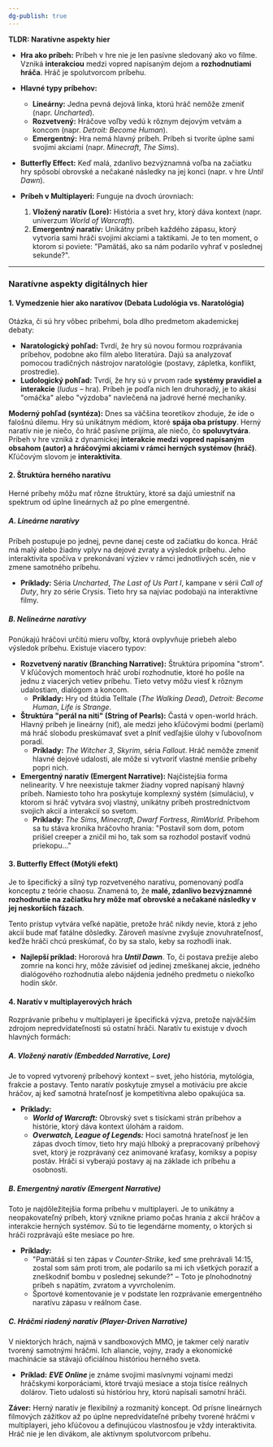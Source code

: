 ```yaml
---
dg-publish: true
---
```

**TLDR: Naratívne aspekty hier**

- **Hra ako príbeh:** Príbeh v hre nie je len pasívne sledovaný ako vo filme. Vzniká **interakciou** medzi vopred napísaným dejom a **rozhodnutiami hráča**. Hráč je spolutvorcom príbehu.
    
- **Hlavné typy príbehov:**
    
    - **Lineárny:** Jedna pevná dejová linka, ktorú hráč nemôže zmeniť (napr. _Uncharted_).
    - **Rozvetvený:** Hráčove voľby vedú k rôznym dejovým vetvám a koncom (napr. _Detroit: Become Human_).
    - **Emergentný:** Hra nemá hlavný príbeh. Príbeh si tvoríte úplne sami svojimi akciami (napr. _Minecraft_, _The Sims_).
- **Butterfly Effect:** Keď malá, zdanlivo bezvýznamná voľba na začiatku hry spôsobí obrovské a nečakané následky na jej konci (napr. v hre _Until Dawn_).
    
- **Príbeh v Multiplayeri:** Funguje na dvoch úrovniach:
    
    1. **Vložený naratív (Lore):** História a svet hry, ktorý dáva kontext (napr. univerzum _World of Warcraft_).
    2. **Emergentný naratív:** Unikátny príbeh každého zápasu, ktorý vytvoria sami hráči svojimi akciami a taktikami. Je to ten moment, o ktorom si poviete: "Pamätáš, ako sa nám podarilo vyhrať v poslednej sekunde?".

---

### **Naratívne aspekty digitálnych hier**

#### **1. Vymedzenie hier ako naratívov (Debata Ludológia vs. Naratológia)**

Otázka, či sú hry vôbec príbehmi, bola dlho predmetom akademickej debaty:

- **Naratologický pohľad:** Tvrdí, že hry sú novou formou rozprávania príbehov, podobne ako film alebo literatúra. Dajú sa analyzovať pomocou tradičných nástrojov naratológie (postavy, zápletka, konflikt, prostredie).
- **Ludologický pohľad:** Tvrdí, že hry sú v prvom rade **systémy pravidiel a interakcie** (_ludus_ – hra). Príbeh je podľa nich len druhoradý, je to akási "omáčka" alebo "výzdoba" navlečená na jadrové herné mechaniky.

**Moderný pohľad (syntéza):** Dnes sa väčšina teoretikov zhoduje, že ide o falošnú dilemu. Hry sú unikátnym médiom, ktoré **spája oba prístupy**. Herný naratív nie je niečo, čo hráč pasívne prijíma, ale niečo, čo **spoluvytvára**. Príbeh v hre vzniká z dynamickej **interakcie medzi vopred napísaným obsahom (autor) a hráčovými akciami v rámci herných systémov (hráč)**. Kľúčovým slovom je **interaktivita**.

#### **2. Štruktúra herného naratívu**

Herné príbehy môžu mať rôzne štruktúry, ktoré sa dajú umiestniť na spektrum od úplne lineárnych až po plne emergentné.

##### A. Lineárne naratívy

Príbeh postupuje po jednej, pevne danej ceste od začiatku do konca. Hráč má malý alebo žiadny vplyv na dejové zvraty a výsledok príbehu. Jeho interaktivita spočíva v prekonávaní výziev v rámci jednotlivých scén, nie v zmene samotného príbehu.

- **Príklady:** Séria _Uncharted_, _The Last of Us Part I_, kampane v sérii _Call of Duty_, hry zo série Crysis. Tieto hry sa najviac podobajú na interaktívne filmy.
##### B. Nelineárne naratívy

Ponúkajú hráčovi určitú mieru voľby, ktorá ovplyvňuje priebeh alebo výsledok príbehu. Existuje viacero typov:

- **Rozvetvený naratív (Branching Narrative):** Štruktúra pripomína "strom". V kľúčových momentoch hráč urobí rozhodnutie, ktoré ho pošle na jednu z viacerých vetiev príbehu. Tieto vetvy môžu viesť k rôznym udalostiam, dialógom a koncom.
    - **Príklady:** Hry od štúdia Telltale (_The Walking Dead_), _Detroit: Become Human_, _Life is Strange_.
- **Štruktúra "perál na niti" (String of Pearls):** Častá v open-world hrách. Hlavný príbeh je lineárny (niť), ale medzi jeho kľúčovými bodmi (perlami) má hráč slobodu preskúmavať svet a plniť vedľajšie úlohy v ľubovoľnom poradí.
    - **Príklady:** _The Witcher 3_, _Skyrim_, séria _Fallout_. Hráč nemôže zmeniť hlavné dejové udalosti, ale môže si vytvoriť vlastné menšie príbehy popri nich.
- **Emergentný naratív (Emergent Narrative):** Najčistejšia forma nelinearity. V hre neexistuje takmer žiadny vopred napísaný hlavný príbeh. Namiesto toho hra poskytuje komplexný systém (simuláciu), v ktorom si hráč vytvára svoj vlastný, unikátny príbeh prostredníctvom svojich akcií a interakcií so svetom.
    - **Príklady:** _The Sims_, _Minecraft_, _Dwarf Fortress_, _RimWorld_. Príbehom sa tu stáva kronika hráčovho hrania: "Postavil som dom, potom prišiel creeper a zničil mi ho, tak som sa rozhodol postaviť vodnú priekopu..."

#### **3. Butterfly Effect (Motýlí efekt)**

Je to špecifický a silný typ rozvetveného naratívu, pomenovaný podľa konceptu z teórie chaosu. Znamená to, že **malé, zdanlivo bezvýznamné rozhodnutie na začiatku hry môže mať obrovské a nečakané následky v jej neskorších fázach**.

Tento prístup vytvára veľké napätie, pretože hráč nikdy nevie, ktorá z jeho akcií bude mať fatálne dôsledky. Zároveň masívne zvyšuje znovuhrateľnosť, keďže hráči chcú preskúmať, čo by sa stalo, keby sa rozhodli inak.

- **Najlepší príklad:** Hororová hra _**Until Dawn**_. To, či postava prežije alebo zomrie na konci hry, môže závisieť od jedinej zmeškanej akcie, jedného dialógového rozhodnutia alebo nájdenia jedného predmetu o niekoľko hodín skôr.

#### **4. Naratív v multiplayerových hrách**

Rozprávanie príbehu v multiplayeri je špecifická výzva, pretože najväčším zdrojom nepredvídateľnosti sú ostatní hráči. Naratív tu existuje v dvoch hlavných formách:

##### A. Vložený naratív (Embedded Narrative, Lore)

Je to vopred vytvorený príbehový kontext – svet, jeho história, mytológia, frakcie a postavy. Tento naratív poskytuje zmysel a motiváciu pre akcie hráčov, aj keď samotná hrateľnosť je kompetitívna alebo opakujúca sa.

- **Príklady:**
    - _**World of Warcraft:**_ Obrovský svet s tisíckami strán príbehov a histórie, ktorý dáva kontext úlohám a raidom.
    - _**Overwatch, League of Legends:**_ Hoci samotná hrateľnosť je len zápas dvoch tímov, tieto hry majú hlboký a prepracovaný príbehový svet, ktorý je rozprávaný cez animované kraťasy, komiksy a popisy postáv. Hráči si vyberajú postavy aj na základe ich príbehu a osobnosti.

##### B. Emergentný naratív (Emergent Narrative)

Toto je najdôležitejšia forma príbehu v multiplayeri. Je to unikátny a neopakovateľný príbeh, ktorý vznikne priamo počas hrania z akcií hráčov a interakcie herných systémov. Sú to tie legendárne momenty, o ktorých si hráči rozprávajú ešte mesiace po hre.

- **Príklady:**
    - "Pamätáš si ten zápas v _Counter-Strike_, keď sme prehrávali 14:15, zostal som sám proti trom, ale podarilo sa mi ich všetkých poraziť a zneškodniť bombu v poslednej sekunde?" – Toto je plnohodnotný príbeh s napätím, zvratom a vyvrcholením.
    - Športové komentovanie je v podstate len rozprávanie emergentného naratívu zápasu v reálnom čase.

##### C. Hráčmi riadený naratív (Player-Driven Narrative)

V niektorých hrách, najmä v sandboxových MMO, je takmer celý naratív tvorený samotnými hráčmi. Ich aliancie, vojny, zrady a ekonomické machinácie sa stávajú oficiálnou históriou herného sveta.

- **Príklad:** _**EVE Online**_ je známe svojimi masívnymi vojnami medzi hráčskymi korporáciami, ktoré trvajú mesiace a stoja tisíce reálnych dolárov. Tieto udalosti sú históriou hry, ktorú napísali samotní hráči.

**Záver:** Herný naratív je flexibilný a rozmanitý koncept. Od prísne lineárnych filmových zážitkov až po úplne nepredvídateľné príbehy tvorené hráčmi v multiplayeri, jeho kľúčovou a definujúcou vlastnosťou je vždy interaktivita. Hráč nie je len divákom, ale aktívnym spolutvorcom príbehu.